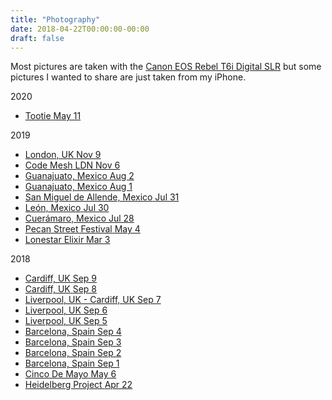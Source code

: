 ```yaml
---
title: "Photography"
date: 2018-04-22T00:00:00-00:00
draft: false
---
```


<div class="content">
    <main class="posts">
        <div class="content-description-container">
            <p>Most pictures are taken with the <a href="https://smile.amazon.com/gp/product/B00T3ERFFW/">Canon EOS Rebel T6i Digital SLR</a> but some pictures I wanted to share are just taken from my iPhone.</p>
        </div>
        <div class="posts-group">
            <div class="post-year">2020</div>
            <ul class="posts-list">
                    <li class="post-item">
                        <a href="https://ivymarkwell.github.io/photography/tootie/">
                            <span class="post-title">Tootie</span>
                            <span class="post-day">May 11</span>
                        </a>
                    </li>
            </ul>
        </div>
        <div class="posts-group">
            <div class="post-year">2019</div>
            <ul class="posts-list">
                    <li class="post-item">
                        <a href="https://ivymarkwell.github.io/photography/united-kingdom-six/">
                            <span class="post-title">London, UK</span>
                            <span class="post-day">Nov 9</span>
                        </a>
                    </li>
                    <li class="post-item">
                        <a href="https://ivymarkwell.github.io/photography/code-mesh-ldn/">
                            <span class="post-title">Code Mesh LDN</span>
                            <span class="post-day">Nov 6</span>
                        </a>
                    </li>
                    <li class="post-item">
                        <a href="https://ivymarkwell.github.io/photography/mexico-five/">
                            <span class="post-title">Guanajuato, Mexico</span>
                            <span class="post-day">Aug 2</span>
                        </a>
                    </li>
                    <li class="post-item">
                        <a href="https://ivymarkwell.github.io/photography/mexico-four/">
                            <span class="post-title">Guanajuato, Mexico</span>
                            <span class="post-day">Aug 1</span>
                        </a>
                    </li>
                    <li class="post-item">
                        <a href="https://ivymarkwell.github.io/photography/mexico-three/">
                            <span class="post-title">San Miguel de Allende, Mexico</span>
                            <span class="post-day">Jul 31</span>
                        </a>
                    </li>
                    <li class="post-item">
                        <a href="https://ivymarkwell.github.io/photography/mexico-two/">
                            <span class="post-title">León, Mexico</span>
                            <span class="post-day">Jul 30</span>
                        </a>
                    </li>
                    <li class="post-item">
                        <a href="https://ivymarkwell.github.io/photography/mexico-one/">
                            <span class="post-title">Cuerámaro, Mexico</span>
                            <span class="post-day">Jul 28</span>
                        </a>
                    </li>
                    <li class="post-item">
                        <a href="https://ivymarkwell.github.io/photography/pecan-street-festival/">
                            <span class="post-title">Pecan Street Festival</span>
                            <span class="post-day">May 4</span>
                        </a>
                    </li>
                    <li class="post-item">
                        <a href="https://ivymarkwell.github.io/photography/lonestar-elixir/">
                            <span class="post-title">Lonestar Elixir</span>
                            <span class="post-day">Mar 3</span>
                        </a>
                    </li>
            </ul>
        </div>
        <div class="posts-group">
            <div class="post-year">2018</div>
            <ul class="posts-list">
                    <li class="post-item">
                        <a href="https://ivymarkwell.github.io/photography/united-kingdom-five/">
                            <span class="post-title">Cardiff, UK</span>
                            <span class="post-day">Sep 9</span>
                        </a>
                    </li>
                    <li class="post-item">
                        <a href="https://ivymarkwell.github.io/photography/united-kingdom-four/">
                            <span class="post-title">Cardiff, UK</span>
                            <span class="post-day">Sep 8</span>
                        </a>
                    </li>
                    <li class="post-item">
                        <a href="https://ivymarkwell.github.io/photography/united-kingdom-three/">
                            <span class="post-title">Liverpool, UK - Cardiff, UK</span>
                            <span class="post-day">Sep 7</span>
                        </a>
                    </li>
                    <li class="post-item">
                        <a href="https://ivymarkwell.github.io/photography/united-kingdom-two/">
                            <span class="post-title">Liverpool, UK</span>
                            <span class="post-day">Sep 6</span>
                        </a>
                    </li>
                    <li class="post-item">
                        <a href="https://ivymarkwell.github.io/photography/united-kingdom-one/">
                            <span class="post-title">Liverpool, UK</span>
                            <span class="post-day">Sep 5</span>
                        </a>
                    </li>
                    <li class="post-item">
                        <a href="https://ivymarkwell.github.io/photography/spain-four/">
                            <span class="post-title">Barcelona, Spain</span>
                            <span class="post-day">Sep 4</span>
                        </a>
                    </li>
                    <li class="post-item">
                        <a href="https://ivymarkwell.github.io/photography/spain-three/">
                            <span class="post-title">Barcelona, Spain</span>
                            <span class="post-day">Sep 3</span>
                        </a>
                    </li>
                    <li class="post-item">
                        <a href="https://ivymarkwell.github.io/photography/spain-two/">
                            <span class="post-title">Barcelona, Spain</span>
                            <span class="post-day">Sep 2</span>
                        </a>
                    </li>
                    <li class="post-item">
                        <a href="https://ivymarkwell.github.io/photography/spain-one/">
                            <span class="post-title">Barcelona, Spain</span>
                            <span class="post-day">Sep 1</span>
                        </a>
                    </li>
                    <li class="post-item">
                        <a href="https://ivymarkwell.github.io/photography/cinco-de-mayo/">
                            <span class="post-title">Cinco De Mayo</span>
                            <span class="post-day">May 6</span>
                        </a>
                    </li>
                    <li class="post-item">
                        <a href="https://ivymarkwell.github.io/photography/heidelberg-project/">
                            <span class="post-title">Heidelberg Project</span>
                            <span class="post-day">Apr 22</span>
                        </a>
                    </li>
            </ul>
        </div>
    </main>
</div>
